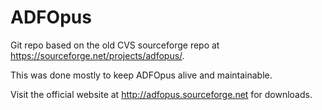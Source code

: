 # ADFOpus

Git repo based on the old CVS sourceforge repo at https://sourceforge.net/projects/adfopus/.

This was done mostly to keep ADFOpus alive and maintainable.

Visit the official website at http://adfopus.sourceforge.net for downloads.
